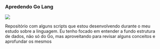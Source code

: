 ### Apredendo Go Lang

<span>
    <img src="https://img.shields.io/badge/go-%2300ADD8.svg?style=for-the-badge&logo=go&logoColor=white"/>
</span>

Repositório com alguns scripts que estou desenvolvendo durante o meu estudo sobre a linguagem.
Eu tenho focado em entender a fundo estrutura de dados, não só do Go, mas aproveitando para revisar
alguns conceitos e aprofundar os mesmos
